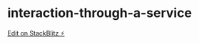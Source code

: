 # interaction-through-a-service

[Edit on StackBlitz ⚡️](https://stackblitz.com/edit/interaction-through-a-service)